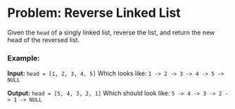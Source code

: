 # Problem: Reverse Linked List

Given the `head` of a singly linked list, reverse the list, and return the new head of the reversed list.

### Example:

**Input:** `head = [1, 2, 3, 4, 5]`
Which looks like: `1 -> 2 -> 3 -> 4 -> 5 -> NULL`

**Output:** `head = [5, 4, 3, 2, 1]`
Which should look like: `5 -> 4 -> 3 -> 2 -> 1 -> NULL`

